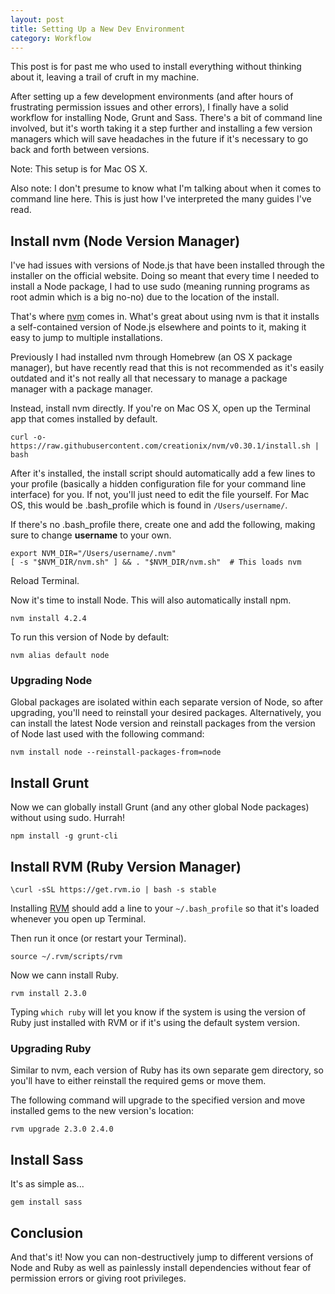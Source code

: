 ```yaml
---
layout: post
title: Setting Up a New Dev Environment
category: Workflow
---
```


This post is for past me who used to install everything without thinking about it, leaving a trail of cruft in my machine.

After setting up a few development environments (and after hours of frustrating permission issues and other errors), I finally have a solid workflow for installing Node, Grunt and Sass. There's a bit of command line involved, but it's worth taking it a step further and installing a few version managers which will save headaches in the future if it's necessary to go back and forth between versions.

Note: This setup is for Mac OS X.

Also note: I don't presume to know what I'm talking about when it comes to command line here. This is just how I've interpreted the many guides I've read.

## Install nvm (Node Version Manager)

I've had issues with versions of Node.js that have been installed through the installer on the official website. Doing so meant that every time I needed to install a Node package, I had to use sudo (meaning running programs as root admin which is a big no-no) due to the location of the install.

That's where [nvm](https://github.com/creationix/nvm) comes in. What's great about using nvm is that it installs a self-contained version of Node.js elsewhere and points to it, making it easy to jump to multiple installations.

Previously I had installed nvm through Homebrew (an OS X package manager), but have recently read that this is not recommended as it's easily outdated and it's not really all that necessary to manage a package manager with a package manager.

Instead, install nvm directly. If you're on Mac OS X, open up the Terminal app that comes installed by default.

```
curl -o- https://raw.githubusercontent.com/creationix/nvm/v0.30.1/install.sh | bash
```

After it's installed, the install script should automatically add a few lines to your profile (basically a hidden configuration file for your command line interface) for you. If not, you'll just need to edit the file yourself. For Mac OS, this would be .bash_profile which is found in `/Users/username/`.

If there's no .bash_profile there, create one and add the following, making sure to change **username** to your own.

```
export NVM_DIR="/Users/username/.nvm"
[ -s "$NVM_DIR/nvm.sh" ] && . "$NVM_DIR/nvm.sh"  # This loads nvm
```

Reload Terminal.

Now it's time to install Node. This will also automatically install npm.

```
nvm install 4.2.4
```

To run this version of Node by default:

```
nvm alias default node
```

### Upgrading Node

Global packages are isolated within each separate version of Node, so after upgrading, you'll need to reinstall your desired packages. Alternatively, you can install the latest Node version and reinstall packages from the version of Node last used with the following command:

```
nvm install node --reinstall-packages-from=node
```

## Install Grunt

Now we can globally install Grunt (and any other global Node packages) without using sudo. Hurrah!

```
npm install -g grunt-cli
```

## Install RVM (Ruby Version Manager)

```
\curl -sSL https://get.rvm.io | bash -s stable
```

Installing [RVM](https://rvm.io/) should add a line to your `~/.bash_profile` so that it's loaded whenever you open up Terminal.

Then run it once (or restart your Terminal).

```
source ~/.rvm/scripts/rvm
```

Now we cann install Ruby.

```
rvm install 2.3.0
```

Typing `which ruby` will let you know if the system is using the version of Ruby just installed with RVM or if it's using the default system version.

### Upgrading Ruby

Similar to nvm, each version of Ruby has its own separate gem directory, so you'll have to either reinstall the required gems or move them.

The following command will upgrade to the specified version and move installed gems to the new version's location:

```
rvm upgrade 2.3.0 2.4.0
```

## Install Sass

It's as simple as...

```
gem install sass
```

## Conclusion

And that's it! Now you can non-destructively jump to different versions of Node and Ruby as well as painlessly install dependencies without fear of permission errors or giving root privileges.